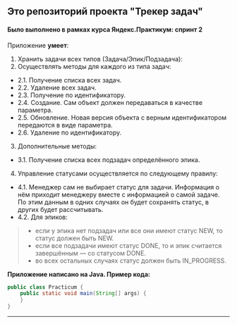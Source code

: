 ## Это репозиторий проекта "Трекер задач"
#### Было выполнено в рамках курса Яндекс.Практикум: спринт 2

Приложение **умеет**:
1. Хранить задачи всех типов (Задача/Эпик/Подзадача):
2. Осуществлять методы для каждого из типа задач:
+ 2.1. Получение списка всех задач.
+ 2.2. Удаление всех задач.
+ 2.3. Получение по идентификатору.
+ 2.4. Создание. Сам объект должен передаваться в качестве параметра.
+ 2.5. Обновление. Новая версия объекта с верным идентификатором передаются в виде параметра.
+ 2.6. Удаление по идентификатору.
3. Дополнительные методы:
+ 3.1. Получение списка всех подзадач определённого эпика.
4. Управление статусами осуществляется по следующему правилу:
+ 4.1. Менеджер сам не выбирает статус для задачи. Информация о нём приходит менеджеру вместе с информацией о самой задаче. По этим данным в одних случаях он будет сохранять статус, в других будет рассчитывать.
+ 4.2. Для эпиков:
> * если у эпика нет подзадач или все они имеют статус NEW, то статус должен быть NEW.
> * если все подзадачи имеют статус DONE, то и эпик считается завершённым — со статусом DONE.
> * во всех остальных случаях статус должен быть IN_PROGRESS.

**Приложение написано на Java. Пример кода:**
```java
public class Practicum {
    public static void main(String[] args) {
    }
}
```
------

